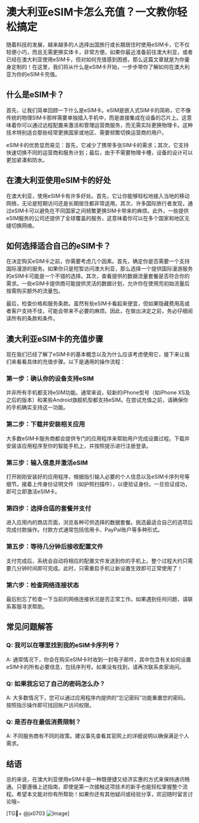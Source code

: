 # 澳大利亚eSIM卡怎么充值？一文教你轻松搞定

随着科技的发展，越来越多的人选择出国旅行或长期居住时使用eSIM卡，它不仅轻便小巧，而且无需更换实体卡，非常方便。如果你最近准备前往澳大利亚，或者已经在澳大利亚使用eSIM卡，但对如何充值感到困惑，那么这篇文章就是为你量身定制的！在这里，我们将从什么是eSIM卡开始，一步步带你了解如何在澳大利亚为你的eSIM卡充值。

## 什么是eSIM卡？

首先，让我们简单回顾一下什么是eSIM卡。eSIM是嵌入式SIM卡的简称，它不像传统的物理SIM卡那样需要单独插入手机中，而是直接集成在设备的芯片上。这意味着你可以通过远程配置来激活和管理运营商服务，而无需实际更换物理卡。这种技术特别适合那些经常更换国家或地区、需要频繁切换运营商的用户。

eSIM卡的优势显而易见：首先，它减少了携带多张SIM卡的需求；其次，它支持快速切换不同的运营商和服务计划；最后，由于不需要物理卡槽，设备的设计可以更加紧凑和防水。

## 在澳大利亚使用eSIM卡的好处

在澳大利亚，使用eSIM卡有许多好处。首先，它让你能够轻松地接入当地的移动网络，无论是短期访问还是长期居住都非常适用。其次，许多国际旅行者发现，通过eSIM卡可以避免在不同国家之间频繁更换SIM卡带来的麻烦。此外，一些提供eSIM服务的公司还提供了全球覆盖的服务，这意味着你可以在多个国家和地区无缝切换网络。

## 如何选择适合自己的eSIM卡？

在决定购买eSIM卡之前，你需要考虑几个因素。首先，确定你是否需要一个支持国际漫游的服务。如果你只是短暂访问澳大利亚，那么选择一个提供国际漫游服务的eSIM卡可能是一个不错的选择。其次，查看提供的数据流量套餐是否符合你的需求。一些eSIM卡提供商可能提供灵活的数据计划，允许你在使用完初始流量后按需购买额外的流量包。

最后，检查价格和服务条款。虽然有些eSIM卡看起来便宜，但如果隐藏费用高或者客户支持不佳，可能会带来不必要的麻烦。因此，在做出决定之前，务必仔细阅读所有的条款和条件。

## 澳大利亚eSIM卡的充值步骤

现在我们已经了解了eSIM卡的基本概念以及为什么应该考虑使用它，接下来让我们来看看具体的充值步骤。以下是通用的操作流程：

### 第一步：确认你的设备支持eSIM

并非所有手机都支持eSIM功能。通常来说，较新的iPhone型号（如iPhone XS及之后的版本）和某些Android旗舰机型都支持eSIM。在尝试充值之前，请确保你的手机确实支持这一功能。

### 第二步：下载并安装相关应用

大多数eSIM卡服务商都会提供专门的应用程序来帮助用户完成设置过程。下载并安装该应用程序至你的智能手机上，并按照提示进行注册登录。

### 第三步：输入信息并激活eSIM

打开刚刚安装好的应用程序，根据指引输入必要的个人信息以及eSIM卡序列号等细节。接着上传身份证明文件（如护照扫描件），以便验证身份。一旦验证成功，即可立即激活eSIM卡。

### 第四步：选择合适的套餐并支付

进入应用内的商店页面，浏览各种可供选择的数据套餐。挑选最适合自己的选项后完成付款操作。付款方式通常包括信用卡、PayPal账户等多种形式。

### 第五步：等待几分钟后接收配置文件

支付完成后，系统会自动将相应的配置文件发送到你的手机上。整个过程大约只需要几分钟时间即可完成。此时，只需重启手机让新设置生效即可正常使用了！

### 第六步：检查网络连接状态

最后别忘了检查一下当前的网络连接状况是否正常工作。如果遇到任何问题，请联系客服寻求帮助。

## 常见问题解答

### Q: 我可以在哪里找到我的eSIM卡序列号？
A: 通常情况下，你会在购买eSIM卡时收到一封电子邮件，其中包含有关如何设置eSIM卡的所有必要信息，包括序列号。如果没有找到，请再次联系卖家询问。

### Q: 如果我忘记了自己的密码怎么办？
A: 大多数情况下，您可以通过应用程序内提供的“忘记密码”功能重置您的密码。按照指示操作即可找回账户访问权限。

### Q: 是否存在最低消费限制？
A: 不同服务商有不同的政策。建议事先查看其官网上的详细说明以确保满足个人需求。

## 结语

总的来说，在澳大利亚使用eSIM卡是一种既便捷又经济实惠的方式来保持通讯畅通。只要遵循上述指南，即使是第一次接触这项技术的新手也能轻松掌握整个流程。希望本文能对你有所帮助！如果你还有其他疑问或经验分享，欢迎随时留言讨论哦~

[TG💪+ @jx0703 ![Image](https://github.com/user-attachments/assets/dbca1d08-cadb-493c-b0ec-ad6f7a83f270)]